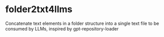 # folder2txt4llms
Concatenate text elements in a folder structure into a single text file to be consumed by LLMs, inspired by gpt-repository-loader
